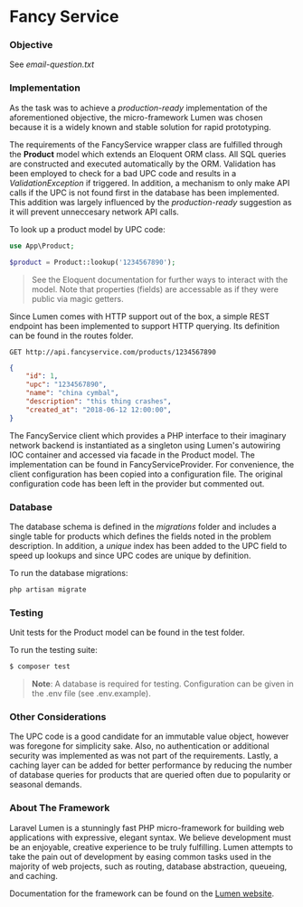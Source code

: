 # Fancy Service

### Objective

See *email-question.txt*

### Implementation

As the task was to achieve a *production-ready* implementation of the aforementioned objective, the micro-framework Lumen was chosen because it is a widely known and stable solution for rapid prototyping.

The requirements of the FancyService wrapper class are fulfilled through the **Product** model which extends an Eloquent ORM class. All SQL queries are constructed and executed automatically by the ORM. Validation has been employed to check for a bad UPC code and results in a *ValidationException* if triggered. In addition, a mechanism to only make API calls if the UPC is not found first in the database has been implemented. This addition was largely influenced by the *production-ready* suggestion as it will prevent unneccesary network API calls.

To look up a product model by UPC code:
```php
use App\Product;

$product = Product::lookup('1234567890');
```

> See the Eloquent documentation for further ways to interact with the model. Note that properties (fields) are accessable as if they were public via magic getters.

Since Lumen comes with HTTP support out of the box, a simple REST endpoint has been implemented to support HTTP querying. Its definition can be found in the routes folder.

```
GET http://api.fancyservice.com/products/1234567890
```

```json
{
    "id": 1,
    "upc": "1234567890",
    "name": "china cymbal",
    "description": "this thing crashes",
    "created_at": "2018-06-12 12:00:00",
}
```

The FancyService client which provides a PHP interface to their imaginary network backend is instantiated as a singleton using Lumen's autowiring IOC container and accessed via facade in the Product model. The implementation can be found in FancyServiceProvider. For convenience, the client configuration has been copied into a configuration file. The original configuration code has been left in the provider but commented out.

### Database
The database schema is defined in the *migrations* folder and includes a single table for products which defines the fields noted in the problem description. In addition, a *unique* index has been added to the UPC field to speed up  lookups and since UPC codes are unique by definition.

To run the database migrations:
```sh
php artisan migrate
```

### Testing
Unit tests for the Product model can be found in the test folder.

To run the testing suite:
```sh
$ composer test
```

> **Note**: A database is required for testing. Configuration can be given in the .env file (see .env.example).

### Other Considerations
The UPC code is a good candidate for an immutable value object, however was foregone for simplicity sake. Also, no authentication or additional security was implemented as was not part of the requirements. Lastly, a caching layer can be added for better performance by reducing the number of database queries for products that are queried often  due to popularity or seasonal demands.

### About The Framework
Laravel Lumen is a stunningly fast PHP micro-framework for building web applications with expressive, elegant syntax. We believe development must be an enjoyable, creative experience to be truly fulfilling. Lumen attempts to take the pain out of development by easing common tasks used in the majority of web projects, such as routing, database abstraction, queueing, and caching.

Documentation for the framework can be found on the [Lumen website](https://lumen.laravel.com/docs).
